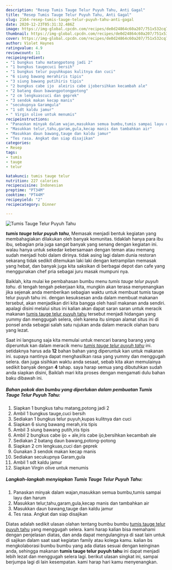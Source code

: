 ```yaml
---
description: "Resep Tumis Tauge Telur Puyuh Tahu, Anti Gagal"
title: "Resep Tumis Tauge Telur Puyuh Tahu, Anti Gagal"
slug: 2164-resep-tumis-tauge-telur-puyuh-tahu-anti-gagal
date: 2020-12-23T05:31:32.486Z
image: https://img-global.cpcdn.com/recipes/de0d24864c60a207/751x532cq70/tumis-tauge-telur-puyuh-tahu-foto-resep-utama.jpg
thumbnail: https://img-global.cpcdn.com/recipes/de0d24864c60a207/751x532cq70/tumis-tauge-telur-puyuh-tahu-foto-resep-utama.jpg
cover: https://img-global.cpcdn.com/recipes/de0d24864c60a207/751x532cq70/tumis-tauge-telur-puyuh-tahu-foto-resep-utama.jpg
author: Violet Haynes
ratingvalue: 4.9
reviewcount: 11
recipeingredient:
- "1 bungkus tahu matangpotong jadi 2"
- "1 bungkus taugecuci bersih"
- "1 bungkus telur puyuhkupas kulitnya dan cuci"
- "6 siung bawang merahiris tipis"
- "3 siung bawang putihiris tipis"
- "2 bungkus cabe ijo  aleiris cabe ijobersihkan kecambah ale"
- "2 batang daun bawangpotongpotong"
- "2 cm lengkuascuci dan geprek"
- "3 sendok makan kecap manis"
- "secukupnya Garamgula"
- "1 sdt kaldu jamur"
- " Virgin olive untuk menumis"
recipeinstructions:
- "Panaskan minyak dalam wajan,masukkan semua bumbu,tumis sampai layu dan harum"
- "Masukkan telur,tahu,garam,gula,kecap manis dan tambahkan air"
- "Masukkan daun bawang,tauge dan kaldu jamur"
- "Tes rasa. Angkat dan siap disajikan"
categories:
- Resep
tags:
- tumis
- tauge
- telur

katakunci: tumis tauge telur 
nutrition: 227 calories
recipecuisine: Indonesian
preptime: "PT34M"
cooktime: "PT44M"
recipeyield: "2"
recipecategory: Dinner

---
```



![Tumis Tauge Telur Puyuh Tahu](https://img-global.cpcdn.com/recipes/de0d24864c60a207/751x532cq70/tumis-tauge-telur-puyuh-tahu-foto-resep-utama.jpg)

<b><i>tumis tauge telur puyuh tahu</i></b>, Memasak menjadi bentuk kegiatan yang membahagiakan dilakukan oleh banyak komunitas. tidaklah hanya para ibu ibu, sebagian pria juga sangat banyak yang senang dengan kegiatan ini. walau hanya untuk sekedar kebersamaan dengan teman atau memang sudah menjadi hobi dalam dirinya. tidak asing lagi dalam dunia restoran sekarang tidak sedikit ditemukan laki laki dengan ketrampilan memasak yang hebat, dan banyak juga kita saksikan di berbagai depot dan cafe yang menggunakan chef pria sebagai juru masak mumpuni nya.

Baiklah, kita mulai ke pembahasan bumbu menu <i>tumis tauge telur puyuh tahu</i>. di tengah tengah pekerjaan kita, mungkin akan terasa menyenangkan jika sejenak anda memberikan sebagian waktu untuk membuat tumis tauge telur puyuh tahu ini. dengan kesuksesan anda dalam membuat makanan tersebut, akan menjadikan diri kita bangga oleh hasil makanan anda sendiri. apalagi disini melalui situs ini kalian akan dapat saran saran untuk meracik makanan <u>tumis tauge telur puyuh tahu</u> tersebut menjadi hidangan yang yummy dan menggugah selera, oleh karena itu simpan alamat situs ini di ponsel anda sebagai salah satu rujukan anda dalam meracik olahan baru yang lezat.




Saat ini langsung saja kita memulai untuk mencari barang barang yang diperuntuk kan dalam meracik menu <u><i>tumis tauge telur puyuh tahu</i></u> ini. setidaknya harus ada <b>12</b> bahan bahan yang diperuntuk kan untuk makanan ini. supaya nantinya dapat menghasilkan rasa yang yummy dan menggugah selera. dan juga sisihkan waktu anda sesaat, sebab kita akan memulainya sedikit banyak dengan <b>4</b> tahap. saya harap semua yang dibutuhkan sudah anda siapkan disini, Baiklah mari kita proses dengan mengamati dulu bahan baku dibawah ini.

<!--inarticleads1-->

##### Bahan pokok dan bumbu yang diperlukan dalam pembuatan Tumis Tauge Telur Puyuh Tahu:

1. Siapkan 1 bungkus tahu matang,potong jadi 2
1. Ambil 1 bungkus tauge,cuci bersih
1. Sediakan 1 bungkus telur puyuh,kupas kulitnya dan cuci
1. Siapkan 6 siung bawang merah,iris tipis
1. Ambil 3 siung bawang putih,iris tipis
1. Ambil 2 bungkus cabe ijo + ale,iris cabe ijo,bersihkan kecambah ale
1. Sediakan 2 batang daun bawang,potong-potong
1. Siapkan 2 cm lengkuas,cuci dan geprek
1. Gunakan 3 sendok makan kecap manis
1. Sediakan secukupnya Garam,gula
1. Ambil 1 sdt kaldu jamur
1. Siapkan  Virgin olive untuk menumis




<!--inarticleads2-->

##### Langkah-langkah menyiapkan Tumis Tauge Telur Puyuh Tahu:

1. Panaskan minyak dalam wajan,masukkan semua bumbu,tumis sampai layu dan harum
1. Masukkan telur,tahu,garam,gula,kecap manis dan tambahkan air
1. Masukkan daun bawang,tauge dan kaldu jamur
1. Tes rasa. Angkat dan siap disajikan




Diatas adalah sedikit ulasan olahan tentang bumbu bumbu <u>tumis tauge telur puyuh tahu</u> yang menggugah selera. kami harap kalian bisa memahami dengan penjelasan diatas, dan anda dapat mengulanginya di saat lain untuk di sajikan dalam saat saat kegiatan family atau kolega kamu. kalian bs mengkolaborasi bumbu bumbu yang ada diatas sesuai dengan keinginan anda, sehingga makanan <b>tumis tauge telur puyuh tahu</b> ini dapat menjadi lebih lezat dan menggugah selera lagi. berikut ulasan singkat ini, sampai berjumpa lagi di lain kesempatan. kami harap hari kamu menyenangkan.
